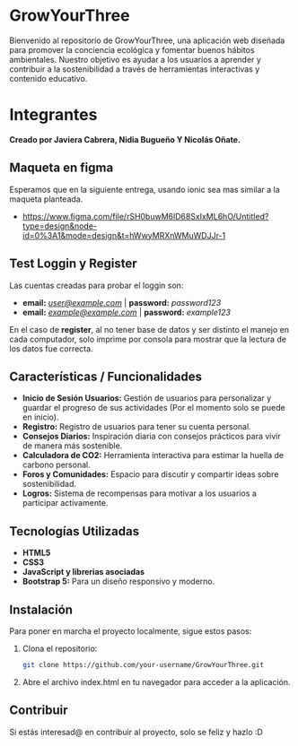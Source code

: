 # GrowYourThree

Bienvenido al repositorio de GrowYourThree, una aplicación web diseñada para promover la conciencia ecológica y fomentar buenos hábitos ambientales. Nuestro objetivo es ayudar a los usuarios a aprender y contribuir a la sostenibilidad a través de herramientas interactivas y contenido educativo.
# Integrantes 

**Creado por Javiera Cabrera, Nidia Bugueño Y Nicolás Oñate.**

## Maqueta en figma

Esperamos que en la siguiente entrega, usando ionic sea mas similar a la maqueta planteada.

- https://www.figma.com/file/rSH0buwM6lD68SxIxML6hO/Untitled?type=design&node-id=0%3A1&mode=design&t=hWwyMRXnWMuWDJJr-1

## Test Loggin y Register

Las cuentas creadas para probar el loggin son:

- **email:** *user@example.com* | **password:** *password123*
- **email:** *example@example.com* | **password:** *example123*

En el caso de **register**, al no tener base de datos y ser distinto el manejo en cada computador, solo imprime por consola para mostrar que la lectura de los datos fue correcta.

## Características / Funcionalidades

- **Inicio de Sesión Usuarios:** Gestión de usuarios para personalizar y guardar el progreso de sus actividades (Por el momento solo se puede en inicio).
- **Registro:** Registro de usuarios para tener su cuenta personal.
- **Consejos Diarios:** Inspiración diaria con consejos prácticos para vivir de manera más sostenible.
- **Calculadora de CO2:** Herramienta interactiva para estimar la huella de carbono personal.
- **Foros y Comunidades:** Espacio para discutir y compartir ideas sobre sostenibilidad.
- **Logros:** Sistema de recompensas para motivar a los usuarios a participar activamente.

## Tecnologías Utilizadas

- **HTML5**
- **CSS3**
- **JavaScript y librerias asociadas** 
- **Bootstrap 5:** Para un diseño responsivo y moderno.


## Instalación

Para poner en marcha el proyecto localmente, sigue estos pasos:

1. Clona el repositorio:
   ```bash
   git clone https://github.com/your-username/GrowYourThree.git
2. Abre el archivo index.html en tu navegador para acceder a la aplicación.


## Contribuir

Si estás interesad@ en contribuir al proyecto, solo se feliz y hazlo :D






